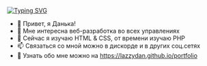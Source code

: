 [![Typing SVG](https://readme-typing-svg.herokuapp.com?color=%2336BCF7&lines=Изучаю+новые+технолоджис)](https://git.io/typing-svg)

- 👋 Привет, я Данька!
- 👀 Мне интересна веб-разработка во всех управлениях
- 🌱 Сейчас я изучаю HTML & CSS, от времени изучаю PHP
- 📫 Связаться со мной можно в дискорде и в других соц.сетях
- 🎩 Узнать обо мне можно на https://lazzydan.github.io/portfolio

<!---
LazzyDan/LazzyDan is a ✨ special ✨ repository because its `README.md` (this file) appears on your GitHub profile.
You can click the Preview link to take a look at your changes.
--->
